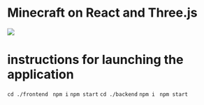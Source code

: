 <h1>Minecraft on React and Three.js</h1>
<img src="https://github.com/user-attachments/assets/b758abf9-c5f5-4e54-b819-9e9e9593bd67"/>
<h1> instructions for launching the application</h1>
<div>
  <code>cd ./frontend </code>
  <code>npm i</code> 
  <code>npm start</code>
  <code>cd ./backend</code>
  <code>npm i</code>
  <code> npm start</code>
</div>

